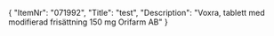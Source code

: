 {
  "ItemNr": "071992",
  "Title": "test",
  "Description": "Voxra, tablett med modifierad frisättning 150 mg Orifarm AB"
}